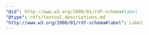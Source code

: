 ```yaml
---
"@id": http://www.w3.org/2000/01/rdf-schema#label
"@type": rdfs/textual_descriptions.md
"http://www.w3.org/2000/01/rdf-schema#label": Label
---
```

